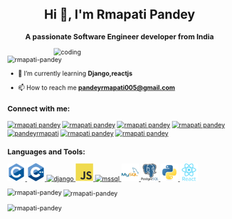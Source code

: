 

<h1 align="center">Hi 👋, I'm Rmapati Pandey</h1>
<h3 align="center">A passionate Software Engineer developer from India</h3>
<img align="right" src="https://user-images.githubusercontent.com/55389276/140866485-8fb1c876-9a8f-4d6a-98dc-08c4981eaf70.gif" alt="coding" width="400" src="">
<p align="left"> <img src="https://komarev.com/ghpvc/?username=rmapati-pandey&label=Profile%20views&color=0e75b6&style=flat" alt="rmapati-pandey" /> </p>

- 🌱 I’m currently learning **Django,reactjs**

- 📫 How to reach me **pandeyrmapati005@gmail.com**

<h3 align="left">Connect with me:</h3>
<p align="left">
<a href="https://linkedin.com/in/rmapati pandey" target="blank"><img align="center" src="https://raw.githubusercontent.com/rahuldkjain/github-profile-readme-generator/master/src/images/icons/Social/linked-in-alt.svg" alt="rmapati pandey" height="30" width="40" /></a>
<a href="https://stackoverflow.com/users/rmapati pandey" target="blank"><img align="center" src="https://raw.githubusercontent.com/rahuldkjain/github-profile-readme-generator/master/src/images/icons/Social/stack-overflow.svg" alt="rmapati pandey" height="30" width="40" /></a>
<a href="https://www.codechef.com/users/rmapati pandey" target="blank"><img align="center" src="https://cdn.jsdelivr.net/npm/simple-icons@3.1.0/icons/codechef.svg" alt="rmapati pandey" height="30" width="40" /></a>
<a href="https://codeforces.com/profile/rmapati pandey" target="blank"><img align="center" src="https://raw.githubusercontent.com/rahuldkjain/github-profile-readme-generator/master/src/images/icons/Social/codeforces.svg" alt="rmapati pandey" height="30" width="40" /></a>
<a href="https://www.leetcode.com/pandeyrmapati" target="blank"><img align="center" src="https://raw.githubusercontent.com/rahuldkjain/github-profile-readme-generator/master/src/images/icons/Social/leet-code.svg" alt="pandeyrmapati" height="30" width="40" /></a>
<a href="https://www.hackerearth.com/rmapati pandey" target="blank"><img align="center" src="https://raw.githubusercontent.com/rahuldkjain/github-profile-readme-generator/master/src/images/icons/Social/hackerearth.svg" alt="rmapati pandey" height="30" width="40" /></a>
<a href="https://auth.geeksforgeeks.org/user/rmapati pandey" target="blank"><img align="center" src="https://raw.githubusercontent.com/rahuldkjain/github-profile-readme-generator/master/src/images/icons/Social/geeks-for-geeks.svg" alt="rmapati pandey" height="30" width="40" /></a>
</p>

<h3 align="left">Languages and Tools:</h3>
<p align="left"> <a href="https://www.cprogramming.com/" target="_blank" rel="noreferrer"> <img src="https://raw.githubusercontent.com/devicons/devicon/master/icons/c/c-original.svg" alt="c" width="40" height="40"/> </a> <a href="https://www.w3schools.com/cpp/" target="_blank" rel="noreferrer"> <img src="https://raw.githubusercontent.com/devicons/devicon/master/icons/cplusplus/cplusplus-original.svg" alt="cplusplus" width="40" height="40"/> </a> <a href="https://www.djangoproject.com/" target="_blank" rel="noreferrer"> <img src="https://cdn.worldvectorlogo.com/logos/django.svg" alt="django" width="40" height="40"/> </a> <a href="https://developer.mozilla.org/en-US/docs/Web/JavaScript" target="_blank" rel="noreferrer"> <img src="https://raw.githubusercontent.com/devicons/devicon/master/icons/javascript/javascript-original.svg" alt="javascript" width="40" height="40"/> </a> <a href="https://www.microsoft.com/en-us/sql-server" target="_blank" rel="noreferrer"> <img src="https://www.svgrepo.com/show/303229/microsoft-sql-server-logo.svg" alt="mssql" width="40" height="40"/> </a> <a href="https://www.mysql.com/" target="_blank" rel="noreferrer"> <img src="https://raw.githubusercontent.com/devicons/devicon/master/icons/mysql/mysql-original-wordmark.svg" alt="mysql" width="40" height="40"/> </a> <a href="https://www.postgresql.org" target="_blank" rel="noreferrer"> <img src="https://raw.githubusercontent.com/devicons/devicon/master/icons/postgresql/postgresql-original-wordmark.svg" alt="postgresql" width="40" height="40"/> </a> <a href="https://www.python.org" target="_blank" rel="noreferrer"> <img src="https://raw.githubusercontent.com/devicons/devicon/master/icons/python/python-original.svg" alt="python" width="40" height="40"/> </a> <a href="https://reactjs.org/" target="_blank" rel="noreferrer"> <img src="https://raw.githubusercontent.com/devicons/devicon/master/icons/react/react-original-wordmark.svg" alt="react" width="40" height="40"/> </a> </p>

<p><img align="left" src="https://github-readme-stats.vercel.app/api/top-langs?username=rmapati-pandey&show_icons=true&locale=en&layout=compact" alt="rmapati-pandey" /></p>

<p>&nbsp;<img align="center" src="https://github-readme-stats.vercel.app/api?username=rmapati-pandey&show_icons=true&locale=en" alt="rmapati-pandey" /></p>

<p><img align="center" src="https://github-readme-streak-stats.herokuapp.com/?user=rmapati-pandey&" alt="rmapati-pandey" /></p>
